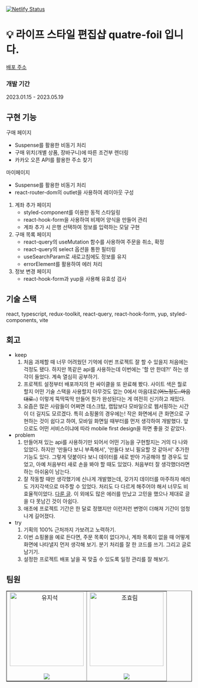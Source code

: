 [![Netlify Status](https://api.netlify.com/api/v1/badges/df7898b5-e0f9-409e-a7d0-f230862fe8f5/deploy-status)](https://app.netlify.com/sites/quatre-foil/deploys)

# 💡 라이프 스타일 편집샵 quatre-foil 입니다.

[배포 주소](https://quatre-foil.netlify.app/)

### 개발 기간

2023.01.15 - 2023.05.19

## 구현 기능

구매 페이지

- Suspense를 활용한 비동기 처리
- 구매 위치(개별 상품, 장바구니)에 따른 조건부 렌더링
- 카카오 오픈 API를 활용한 주소 찾기

마이페이지

- Suspense를 활용한 비동기 처리
- react-router-dom의 outlet을 사용하여 레이아웃 구성

1. 계좌 추가 페이지
   - styled-component를 이용한 동적 스타일링
   - react-hook-form을 사용하여 비제어 양식을 만들어 관리
   - 계좌 추가 시 은행 선택하여 정보를 입력하는 모달 구현
2. 구매 목록 페이지
   - react-query의 useMutation 함수를 사용하여 주문을 취소, 확정
   - react-query의 select 옵션을 통한 필터링
   - useSearchParam로 새로고침에도 정보를 유지
   - errorElement를 활용하여 에러 처리
3. 정보 변경 페이지
   - react-hook-form과 yup을 사용해 유효성 검사

## 기술 스택

react, typescript, redux-toolkit, react-query, react-hook-form, yup, styled-components, vite

## 회고

- keep
  1. 처음 과제할 때 너무 어려웠던 기억에 이번 프로젝트 잘 할 수 있을지 처음에는 걱정도 됐다. 하지만 똑같은 api를 사용하는데 이번에는 '할 만 한데?!' 하는 생각이 들었다. 계속 열심히 공부하기.
  2. 프로젝트 설정부터 배포까지의 한 싸이클을 또 완료해 봤다. 사이트 색은 뭘로 할지 어떤 기술 스택을 사용할지 아무것도 없는 0에서 마음대로(~~어느정도..마음대로..~~) 이렇게 뚝딱뚝딱 만들어 뭔가 완성된다는 게 여전히 신기하고 재밌다.
  3. 요즘은 많은 사람들이 어쩌면 데스크탑, 랩탑보다 모바일으로 웹서핑하는 시간이 더 길지도 모르겠다. 특히 쇼핑몰의 경우에는! 작은 화면에서 큰 화면으로 구현하는 것이 쉽다고 하여, 모바일 화면일 때부터를 먼저 생각하여 개발했다. 앞으로도 어떤 서비스이냐에 따라 mobile first design을 하면 좋을 것 같았다.
- problem
  1. 만들어져 있는 api를 사용하기만 되어서 어떤 기능을 구현할지는 거의 다 나와있었다. 하지만 '만들다 보니 부족해서', '만들다 보니 필요할 것 같아서' 추가한 기능도 있다. 그렇게 덧붙이다 보니 데이터를 새로 받아 가공해야 할 경우도 있었고, 아예 처음부터 새로 손을 봐야 할 때도 있었다. 처음부터 잘 생각했더라면 하는 아쉬움이 남는다.
  2. 잘 작동할 때만 생각했기에 신나게 개발했는데, 갖가지 데이터를 마주하자 에러도 가지각색으로 마주할 수 있었다. 처리도 다 다르게 해주어야 해서 너무도 비효율적이었다. [다룬 글](https://velog.io/@hyorimm/react-router-dom%EC%9D%98-errorElement%EB%A1%9C-%EC%97%90%EB%9F%AC-%ED%95%B8%EB%93%A4%EB%A7%81%ED%95%98%EA%B8%B0). 이 외에도 많은 에러를 만났고 고민을 했으나 제대로 글을 다 못남긴 것이 아쉽다.
  3. 애초에 프로젝트 기간은 한 달로 정했지만 이런저런 변명이 더해져 기간이 엄청나게 길어졌다.
- try
  1. 기획의 100% 근처까지 가보려고 노력하기.
  2. 이번 쇼핑몰을 예로 든다면, 주문 목록이 없다거나, 계좌 목록이 없을 때 어떻게 화면에 나타낼지 먼저 생각해 보기. 분기 처리를 잘 한 코드를 쓰기. 그리고 글로 남기기.
  3. 설정한 프로젝트 배포 날을 꼭 맞출 수 있도록 일정 관리를 잘 해보기.

## 팀원

<table border> <tbody> <tr> <td align="center" width=""> <img width="200" src="https://avatars.githubusercontent.com/u/83855636?v=4"  alt="유지석"/><br /> <br/> <a href="https://github.com/yujiseok"> <img src="https://img.shields.io/badge/유지석-000?style=flat-round&logo=GitHub&logoColor=white"/> </a> </td> <td align="center" width=""> <img width="200" src="https://avatars.githubusercontent.com/u/103406196?v=4"  alt="조효림"/><br/> <br/> <a href="https://github.com/hyorimcho"> <img src="https://img.shields.io/badge/조효림-000?style=flat-round&logo=GitHub&logoColor=white"/> </a> </td> </tr> </tbody> </table>
